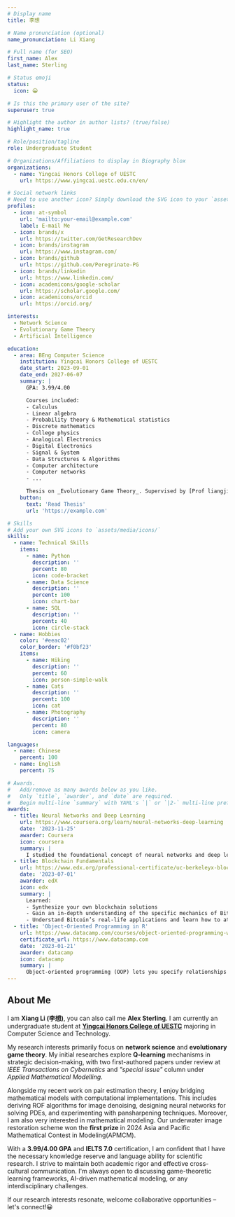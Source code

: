 ```yaml
---
# Display name
title: 李想

# Name pronunciation (optional)
name_pronunciation: Li Xiang

# Full name (for SEO)
first_name: Alex
last_name: Sterling

# Status emoji
status:
  icon: 😀

# Is this the primary user of the site?
superuser: true

# Highlight the author in author lists? (true/false)
highlight_name: true

# Role/position/tagline
role: Undergraduate Student

# Organizations/Affiliations to display in Biography blox
organizations:
  - name: Yingcai Honors College of UESTC
    url: https://www.yingcai.uestc.edu.cn/en/

# Social network links
# Need to use another icon? Simply download the SVG icon to your `assets/media/icons/` folder.
profiles:
  - icon: at-symbol
    url: 'mailto:your-email@example.com'
    label: E-mail Me
  - icon: brands/x
    url: https://twitter.com/GetResearchDev
  - icon: brands/instagram
    url: https://www.instagram.com/
  - icon: brands/github
    url: https://github.com/Peregrinate-PG
  - icon: brands/linkedin
    url: https://www.linkedin.com/
  - icon: academicons/google-scholar
    url: https://scholar.google.com/
  - icon: academicons/orcid
    url: https://orcid.org/

interests:
  - Network Science
  - Evolutionary Game Theory
  - Artificial Intelligence

education:
  - area: BEng Computer Science
    institution: Yingcai Honors College of UESTC
    date_start: 2023-09-01
    date_end: 2027-06-07
    summary: |
      GPA: 3.99/4.00

      Courses included:
      - Calculus
      - Linear algebra
      - Probability theory & Mathematical statistics
      - Discrete mathematics
      - College physics
      - Analogical Electronics 
      - Digital Electronics
      - Signal & System
      - Data Structures & Algorithms
      - Computer architecture
      - Computer networks
      - ...

      Thesis on _Evolutionary Game Theory_. Supervised by [Prof liangjian Deng](https://liangjiandeng.github.io). Submitted papers at influential IEEE and Elsevier journals.
    button:
      text: 'Read Thesis'
      url: 'https://example.com'

# Skills
# Add your own SVG icons to `assets/media/icons/`
skills:
  - name: Technical Skills
    items:
      - name: Python
        description: ''
        percent: 80
        icon: code-bracket
      - name: Data Science
        description: ''
        percent: 100
        icon: chart-bar
      - name: SQL
        description: ''
        percent: 40
        icon: circle-stack
  - name: Hobbies
    color: '#eeac02'
    color_border: '#f0bf23'
    items:
      - name: Hiking
        description: ''
        percent: 60
        icon: person-simple-walk
      - name: Cats
        description: ''
        percent: 100
        icon: cat
      - name: Photography
        description: ''
        percent: 80
        icon: camera

languages:
  - name: Chinese
    percent: 100
  - name: English
    percent: 75

# Awards.
#   Add/remove as many awards below as you like.
#   Only `title`, `awarder`, and `date` are required.
#   Begin multi-line `summary` with YAML's `|` or `|2-` multi-line prefix and indent 2 spaces below.
awards:
  - title: Neural Networks and Deep Learning
    url: https://www.coursera.org/learn/neural-networks-deep-learning
    date: '2023-11-25'
    awarder: Coursera
    icon: coursera
    summary: |
      I studied the foundational concept of neural networks and deep learning. By the end, I was familiar with the significant technological trends driving the rise of deep learning; build, train, and apply fully connected deep neural networks; implement efficient (vectorized) neural networks; identify key parameters in a neural network’s architecture; and apply deep learning to your own applications.
  - title: Blockchain Fundamentals
    url: https://www.edx.org/professional-certificate/uc-berkeleyx-blockchain-fundamentals
    date: '2023-07-01'
    awarder: edX
    icon: edx
    summary: |
      Learned:
      - Synthesize your own blockchain solutions
      - Gain an in-depth understanding of the specific mechanics of Bitcoin
      - Understand Bitcoin’s real-life applications and learn how to attack and destroy Bitcoin, Ethereum, smart contracts and Dapps, and alternatives to Bitcoin’s Proof-of-Work consensus algorithm
  - title: 'Object-Oriented Programming in R'
    url: https://www.datacamp.com/courses/object-oriented-programming-with-s3-and-r6-in-r
    certificate_url: https://www.datacamp.com
    date: '2023-01-21'
    awarder: datacamp
    icon: datacamp
    summary: |
      Object-oriented programming (OOP) lets you specify relationships between functions and the objects that they can act on, helping you manage complexity in your code. This is an intermediate level course, providing an introduction to OOP, using the S3 and R6 systems. S3 is a great day-to-day R programming tool that simplifies some of the functions that you write. R6 is especially useful for industry-specific analyses, working with web APIs, and building GUIs.
---
```


## About Me
I am **Xiang Li (李想)**, you can also call me **Alex Sterling**. I am currently an undergraduate student at **[Yingcai Honors College of UESTC](https://www.yingcai.uestc.edu.cn/en/)** majoring in Computer Science and Technology.

My research interests primarily focus on **network science** and **evolutionary game theory**. My initial researches explore **Q-learning** mechanisms in strategic decision-making, with two first-authored papers under review at *IEEE Transactions on Cybernetics* and *"special issue"* column under *Applied Mathematical Modelling*. 

Alongside my recent work on pair estimation theory, I enjoy bridging mathematical models with computational implementations. This includes deriving ROF algorithms for image denoising, designing neural networks for solving PDEs, and experimenting with pansharpening techniques. Moreover, I am also very interested in mathematical modeling. Our underwater image restoration scheme won the **first prize** in 2024 Asia and Pacific Mathematical Contest in Modeling(APMCM).

With a **3.99/4.00 GPA** and **IELTS 7.0** certification, I am confident that I have the necessary knowledge reserve and language ability for scientific research. I strive to maintain both academic rigor and effective cross-cultural communication. I'm always open to discussing game-theoretic learning frameworks, AI-driven mathematical modeling, or any interdisciplinary challenges.

If our research interests resonate, welcome collaborative opportunities – let's connect!😀